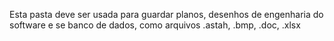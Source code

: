 Esta pasta deve ser usada para guardar planos, desenhos de engenharia do software e se banco de dados, como arquivos .astah, .bmp, .doc, .xlsx
